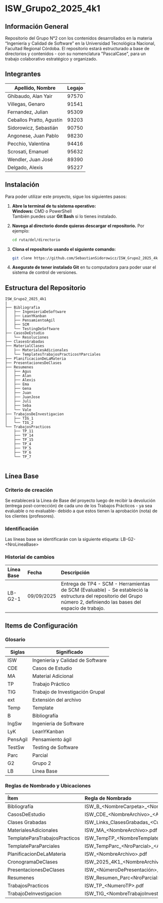 # ISW_Grupo2_2025_4k1

## Información General
Repositorio del Grupo N°2 con los contenidos desarrollados en la materia “Ingeniería y Calidad de Software” en la Universidad Tecnológica Nacional, Facultad Regional Córdoba.
El repositorio estará estructurado a base de directorios y contenidos - con su nomenclatura "PascalCase", para un trabajo colaborativo estratégico y organizado.


## Integrantes

| Apellido, Nombre              | Legajo |
|--------------------------------|--------|
| Ghibaudo, Alan Yair           | 97570  |
| Villegas, Genaro              | 91541  |
| Fernandez, Julian             | 95309  |
| Ceballos Pratto, Agustín      | 93203  |
| Sidorowicz, Sebastián         | 90750  |
| Angonese, Juan Pablo          | 98230  |
| Pecchio, Valentina            | 94416  |
| Scrosati, Emanuel             | 95632  |
| Wendler, Juan José            | 89390  |
| Delgado, Alexis               | 95227  |


## Instalación

Para poder utilizar este proyecto, sigue los siguientes pasos:

1. **Abre la terminal de tu sistema operativo:**  
   **Windows:** CMD o PowerShell  
   También puedes usar **Git Bash** si lo tienes instalado.

2. **Navega al directorio donde quieras descargar el repositorio.** Por ejemplo:  
   ```bash
   cd ruta/del/directorio
   ```

3. **Clona el repositorio usando el siguiente comando:**  
   ```bash
   git clone https://github.com/SebastianSidorowicz/ISW_Grupo2_2025_4k1.git
   ```

4. **Asegurate de tener instalado Git** en tu computadora para poder usar el sistema de control de versiones.

## Estructura del Repositorio

```
ISW_Grupo2_2025_4k1
|
├── Bibliografia
│   ├── IngenieriaDeSoftware
│   ├── LeanYKanban
│   ├── PensamientoAgil
│   ├── SCM
│   └── TestingDeSoftware
├── CasosDeEstudio
│   └── Resoluciones
├── ClasesGrabadas
├── MaterialClases
│   ├── MaterialesAdicionales
│   └── TemplatesTrabajosPracticosYParciales
├── PlanificacionDeLaMateria
├── PresentacionesDeClases
├── Resumenes
│   ├── Agus
│   ├── Alan
│   ├── Alexis
│   ├── Ema
│   ├── Gena
│   ├── Juan
│   ├── JuanJose
│   ├── Juli
│   ├── Seba
│   └── Vale
├── TrabajosDeInvestigacion
│   ├── TIG_1
│   └── TIG_2
└── TrabajosPracticos
    ├── TP_11
    ├── TP_14
    ├── TP_15
    ├── TP_4
    ├── TP_5
    ├── TP_6
    └── TP_7


```

## Línea Base 
  
### Criterio de creación
Se establecerá la Línea de Base del proyecto luego de recibir la devolución (entrega post-corrección) de cada uno de los Trabajos Prácticos - ya sea evaluable o no evaluable- debido a que estos tienen la aprobación (nota) de los clientes (profesores). 
### Identificación
Las líneas base se identificarán con la siguiente etiqueta: LB-G2-\<NroLineaBase>

### Historial de cambios
| Línea Base                                    | Fecha                                                        |   Descripción |
|:----------------------------------------|:--------------------------------------------------------------------------|:------------|
| LB-G2-1                           |       09/09/2025            |         Entrega de TP4 - SCM - Herramientas de SCM (Evaluable) - Se estableció la estructura del repositorio del Grupo número 2, definiendo las bases del espacio de trabajo. |

## Items de Configuración 

### Glosario

| Siglas  | Significado                              |
|---------|-----------------------------------------|
| ISW     | Ingeniería y Calidad de Software       |
| CDE     | Casos de Estudio                       |
| MA      | Material Adicional                     |
| TP      | Trabajo Práctico                       |
| TIG     | Trabajo de Investigación Grupal        |
| ext     | Extensión del archivo                  |
| Temp    | Template                               |
| B       | Bibliografía                           |
| IngSw   | Ingenieria de Software                 |
| LyK     | LeanYKanban                            |
| PensAgil| Pensamiento ágil                       |
| TestSw  | Testing de Software                    |
| Parc    | Parcial                                |
| G2      | Grupo 2                                |
| LB      | Linea Base                             |

### Reglas de Nombrado y Ubicaciones

| Ítem                                    | Regla de Nombrado                                                         |   Ubicación |
|:----------------------------------------|:--------------------------------------------------------------------------|:------------|
| Bibliografía                            | ISW_B_\<NombreCarpeta>_\<NombreLibro>.pdf                  |         ISW_Grupo2_2025_4k1/Bibliografia/\<Tema>|
| CasosDeEstudio                          | ISW_CDE_\<NombreArchivo>_\<Año>.pdf                       | ISW_Grupo2_2025_4k1/CasosDeEstudio\/Resoluciones|
| Clases Grabadas                         | ISW_Links_ClasesGrabadas_\<Curso>_\<Año>.xlsx                             |         ISW_Grupo2_2025_4k1/ClasesGrabadas |
| MaterialesAdicionales                  | ISW_MA_\<NombreArchivo>.pdf                                             |         ISW_Grupo2_2025_4k1/MaterialClases/MaterialesAdicionales |
| TemplateParaTrabajosPracticos | ISW_TempTP_\<NombreTemplate>_<Año>.pdf                                    |         ISW_Grupo2_2025_4k1/MaterialClases/TemplateParaTrabajosPracticos |
|TemplateParaParciales | ISW_TempParc_\<NroParcial>_<Año>.pdf                                    |         ISW_Grupo2_2025_4k1/MaterialClases/TemplateParaYParciales |                                         |                                   |          |
| PlanificacionDeLaMateria                | ISW_\<NombreArchivo>.pdf                                                |         ISW_Grupo2_2025_4k1/PlanificacionDeLaMateria |
|CronogramaDeClases |ISW_2025_4K1_\<NombreArchivo>.xlsx |ISW_Grupo2_2025_4k1/PlanificacionDeLaMateria
| PresentacionesDeClases                  | ISW_\<NúmeroDePresentación>_<NombreDePresentación>.pdf                  |         ISW_Grupo2_2025_4k1/PresentacionesDeClases |
| Resumenes                               | ISW_Resumen_Parc\<NroParcial>_\<Autor>\_<Año>.pdf                                 |         ISW_Grupo2_2025_4k1/Resumenes/\<SubcarpetaDeMiembro> |         |
| TrabajosPracticos                       | ISW_TP_\<NumeroTP>.pdf                                                 |         ISW_Grupo2_2025_4k1/TrabajosPracticos/\<TrabajoPractico> |
| TrabajoDeInvestigacion                  | ISW_TIG_\<NombreTrabajoInvestigacionGrupal>_\<Curso>.pdf                 |         ISW_Grupo2_2025_4k1/TrabajosDeInvestigacion/\<TrabajoDeInvestigacion> |

         






